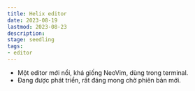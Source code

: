 ```yaml
---
title: Helix editor
date: 2023-08-19
lastmod: 2023-08-23
description:
stage: seedling  
tags:
- editor
---
```

- Một editor mới nổi, khá giống NeoVim, dùng trong terminal.
- Đang được phát triển, rất đáng mong chờ phiên bản mới.

